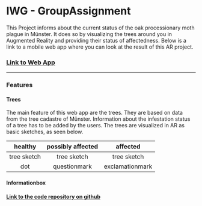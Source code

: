# IWG - GroupAssignment
This Project informs about the current status of the oak processionary moth plague in Münster. It does so by visualizing the trees around you in Augmented Reality and providing their status of affectedness. Below is a link to a mobile web app where you can look at the result of this AR project.

### [Link to Web App](https://paulascharf.github.io/IWG_GroupAssignment/)
---
### Features
#### Trees
The main feature of this web app are the trees. They are based on data from the tree cadastre of Münster. Information about the infestation status of a tree has to be added by the users. The trees are visualized in AR as basic sketches, as seen below.

| healthy        | possibly affected  | affected  |
|:-------------:|:-------------:|:-----:|
| tree sketch      | tree sketch | tree sketch |
| dot      | questionmark      |   exclamationmark |

#### Informationbox

#### [Link to the code repository on github](https://github.com/PaulaScharf/IWG_GroupAssignment)

